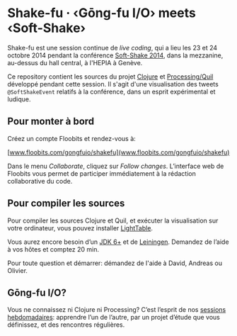# Shake-fu · ‹Gōng-fu I/O› meets ‹Soft-Shake›

Shake-fu est une session continue de _live coding_, qui a lieu les 23 et 24 octobre 2014 pendant la conférence [Soft-Shake 2014](http://soft-shake.ch/2014/fr/), dans la mezzanine, au-dessus du hall central, à l'HEPIA à Genève.

Ce repository contient les sources du projet [Clojure](http://clojuredocs.org/quickref) et [Processing/Quil](https://github.com/quil/quil) développé pendant cette session. Il s'agit d'une visualisation des tweets `@SoftShakeEvent` relatifs à la conférence, dans un esprit expérimental et ludique.

## Pour monter à bord

Créez un compte Floobits et rendez-vous à:

[www.floobits.com/gongfuio/shakefu](www.floobits.com/gongfuio/shakefu)

Dans le menu _Collaborate_, cliquez sur _Follow changes_. L’interface web de Floobits vous permet de participer immédiatement à la rédaction collaborative du code.

## Pour compiler les sources

Pour compiler les sources Clojure et Quil, et exécuter la visualisation sur votre ordinateur, vous pouvez installer [LightTable](http://lighttable.com).

Vous aurez encore besoin d’un [JDK 6+](http://www.oracle.com/technetwork/java/javase/downloads/index.html) et de [Leiningen](http://leiningen.org). Demandez de l’aide à vos hôtes et comptez 20 min.

Pour toute question et démarrer: démandez de l'aide à David, Andreas ou Olivier.

## Gōng-fu I/O?

Vous ne connaissez ni Clojure ni Processing? C’est l’esprit de nos [sessions hebdomadaires](http://www.meetup.com/gōngfuIO/): apprendre l’un de l’autre, par un projet d’étude que vous définissez, et des rencontres régulières.
